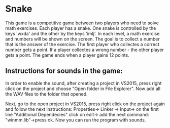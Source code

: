 # Snake
This game is a competitive game between two players who need to solve math exercises. Each player has a snake.
One snake is controlled by the keys 'wxda' and the other by the keys 'imlj'.
In each level, a math exercise and numbers will be shown on the screen.
The goal is to collect a number that is the answer of the exercise.
The first player who collectes a correct number gets a point.
If a player collectes a wrong number - the other player gets a point.
The game ends when a player gains 12 points.

Instructions for sounds in the game:
-------------------------------------
In order to enable the sound, after creating a project in VS2015, press right click on the project and choose "Open folder in File Explorer".
Now add all the WAV files to the folder that opened.
   
Next, go to the open project in VS2015, press right click on the project again and follow the next instructions: 
Properties-> Linker -> Input-> on the first line "Additional Dependecies" click on edit-> add the next command: "winmm.lib"->press ok.
Now you can run the program with sounds. 
